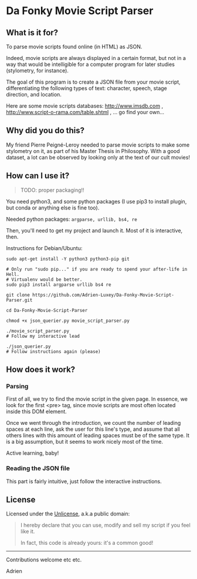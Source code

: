 # Da Fonky Movie Script Parser

## What is it for?

To parse movie scripts found online (in HTML) as JSON.

Indeed, movie scripts are always displayed in a certain format, but not in a way that would be intelligible for a computer program for later studies (stylometry, for instance).

The goal of this program is to create a JSON file from your movie script, differentiating the following types of text: character, speech, stage direction, and location.

Here are some movie scripts databases: http://www.imsdb.com , http://www.script-o-rama.com/table.shtml , ... go find your own... 

## Why did you do this?

My friend Pierre Peigné-Leroy needed to parse movie scripts to make some stylometry on it, as part of his Master Thesis in Philosophy. With a good dataset, a lot can be observed by looking only at the text of our cult movies!

## How can I use it?

> TODO: proper packaging!!

You need python3, and some python packages (I use pip3 to install plugin, but conda or anything else is fine too).

Needed python packages: `argparse, urllib, bs4, re`

Then, you'll need to get my project and launch it. Most of it is interactive, then.

Instructions for Debian/Ubuntu:
```
sudo apt-get install -Y python3 python3-pip git

# Only run "sudo pip..." if you are ready to spend your after-life in Hell.
# Virtualenv would be better.
sudo pip3 install argparse urllib bs4 re

git clone https://github.com/Adrien-Luxey/Da-Fonky-Movie-Script-Parser.git

cd Da-Fonky-Movie-Script-Parser

chmod +x json_querier.py movie_script_parser.py

./movie_script_parser.py
# Follow my interactive lead

./json_querier.py
# Follow instructions again (please)
```

## How does it work?

### Parsing 
First of all, we try to find the movie script in the given page. In essence, we look for the first \<pre\> tag, since movie scripts are most often located inside this DOM element.

Once we went through the introduction, we count the number of leading spaces at each line, ask the user for this line's type, and assume that all others lines with this amount of leading spaces must be of the same type. It is a big assumption, but it seems to work nicely most of the time.

Active learning, baby!

### Reading the JSON file

This part is fairly intuitive, just follow the interactive instructions.


## License

Licensed under the [Unlicense](./LICENSE), a.k.a public domain: 

> I hereby declare that you can use, modify and sell my script if you feel like it.
> 
> In fact, this code is already yours: it's a common good!


-----------------

Contributions welcome etc etc.

Adrien
